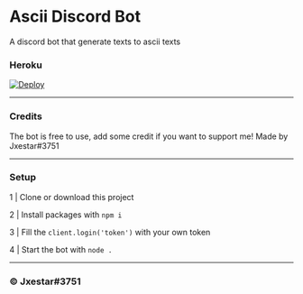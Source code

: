 # Ascii Discord Bot
A discord bot that generate texts to ascii texts

### Heroku 
[![Deploy](https://www.herokucdn.com/deploy/button.svg)](https://heroku.com/deploy?template=https://github.com/Jxestar/asciibot/tree/master)

---
### Credits
The bot is free to use, add some credit if you want to support me!
Made by Jxestar#3751

---
### Setup
1 | Clone or download this project

2 | Install packages with `npm i`

3 | Fill the ```client.login('token')```
with your own token

4 | Start the bot with `node .`

---
### © Jxestar#3751
 
